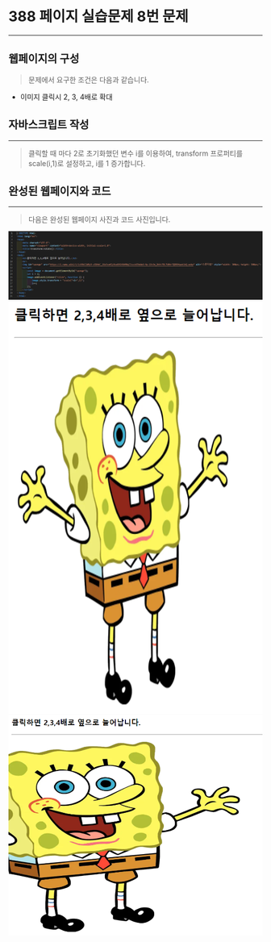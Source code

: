 # 388 페이지 실습문제 8번 문제

-----------------------------

## 웹페이지의 구성

> 문제에서 요구한 조건은 다음과 같습니다.

+ 이미지 클릭시 2, 3, 4배로 확대

## 자바스크립트 작성

-----------------------------

> 클릭할 때 마다 2로 초기화했던 변수 i를 이용하여, transform 프로퍼티를 scale(i,1)로 설정하고, i를 1 증가합니다.

## 완성된 웹페이지와 코드

-----------------------------

> 다음은 완성된 웹페이지 사진과 코드 사진입니다.

<img src="./image/p388_코드.png">
<img src="./image/p388_웹페이지.png">
<img src="./image/p388_웹페이지2.png">